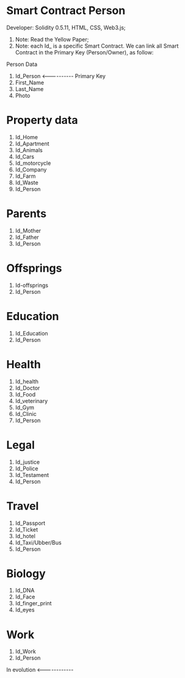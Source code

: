 # Smart Contract Person

Developer: Solidity 0.5.11, HTML, CSS, Web3.js;

1. Note: Read the Yellow Paper;
2. Note: each Id_ is a specific Smart Contract. We can link all Smart Contract in the Primary Key (Person/Owner), as follow:

Person Data

1. Id_Person <---------- Primary Key
2. First_Name
3. Last_Name
4. Photo

# Property data

1. Id_Home
2. Id_Apartment
3. Id_Animals
4. Id_Cars
5. Id_motorcycle
6. Id_Company
7. Id_Farm
8. Id_Waste
9. Id_Person 

# Parents

1. Id_Mother
2. Id_Father
3. Id_Person 

# Offsprings

1. Id-offsprings
2. Id_Person 

# Education

1. Id_Education
2. Id_Person 

# Health

1. Id_health
2. Id_Doctor
3. Id_Food
4. Id_veterinary
5. Id_Gym
6. Id_Clinic
7. Id_Person 

# Legal

1. Id_justice
2. Id_Police
3. Id_Testament
4. Id_Person 

# Travel

1. Id_Passport
2. Id_Ticket
3. Id_hotel
4. Id_Taxi/Ubber/Bus
5. Id_Person 

# Biology

1. Id_DNA
2. Id_Face
3. Id_finger_print
4. Id_eyes

# Work

1. Id_Work
2. Id_Person


In evolution <------------

